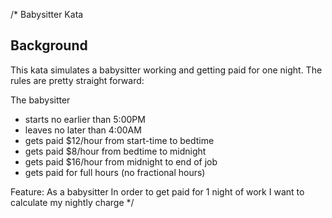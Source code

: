 /*
 Babysitter Kata
 
 Background
 ----------
 This kata simulates a babysitter working and getting paid for one night.  The rules are pretty straight forward:
 
 The babysitter
 - starts no earlier than 5:00PM
 - leaves no later than 4:00AM
 - gets paid $12/hour from start-time to bedtime
 - gets paid $8/hour from bedtime to midnight
 - gets paid $16/hour from midnight to end of job
 - gets paid for full hours (no fractional hours)
 
 
 Feature:
 As a babysitter
 In order to get paid for 1 night of work
 I want to calculate my nightly charge
 */
